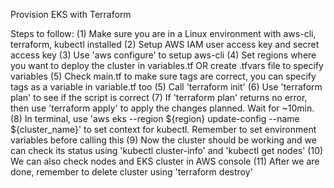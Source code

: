 Provision EKS with Terraform

Steps to follow: 
(1) Make sure you are in a Linux environment with aws-cli, terraform, kubectl installed
(2) Setup AWS IAM user access key and secret access key
(3) Use 'aws configure' to setup aws-cli
(4) Set regions where you want to deploy the cluster in variables.tf OR create .tfvars file to specify variables
(5) Check main.tf to make sure tags are correct, you can specify tags as a variable in variable.tf too
(5) Call 'terraform init'
(6) Use 'terraform plan' to see if the script is correct
(7) If 'terraform plan' returns no error, then use 'terraform apply' to apply the changes planned. Wait for ~10min.
(8) In terminal, use 'aws eks --region ${region} update-config --name ${cluster_name}' to set context for kubectl. Remember to set environment variables before calling this
(9) Now the cluster should be working and we can check its status using 'kubectl cluster-info' and 'kubectl get nodes'
(10) We can also check nodes and EKS cluster in AWS console
(11) After we are done, remember to delete cluster using 'terraform destroy'